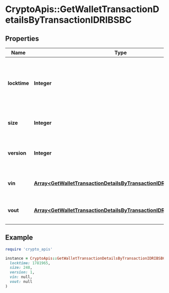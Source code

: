 # CryptoApis::GetWalletTransactionDetailsByTransactionIDRIBSBC

## Properties

| Name | Type | Description | Notes |
| ---- | ---- | ----------- | ----- |
| **locktime** | **Integer** | Represents the time at which a particular transaction can be added to the blockchain. |  |
| **size** | **Integer** | Represents the total size of this transaction. |  |
| **version** | **Integer** | Represents the transaction version number. |  |
| **vin** | [**Array&lt;GetWalletTransactionDetailsByTransactionIDRIBSBCVinInner&gt;**](GetWalletTransactionDetailsByTransactionIDRIBSBCVinInner.md) | Object Array representation of transaction inputs |  |
| **vout** | [**Array&lt;GetWalletTransactionDetailsByTransactionIDRIBSBCVoutInner&gt;**](GetWalletTransactionDetailsByTransactionIDRIBSBCVoutInner.md) | Object Array representation of transaction outputs |  |

## Example

```ruby
require 'crypto_apis'

instance = CryptoApis::GetWalletTransactionDetailsByTransactionIDRIBSBC.new(
  locktime: 1781965,
  size: 248,
  version: 1,
  vin: null,
  vout: null
)
```

